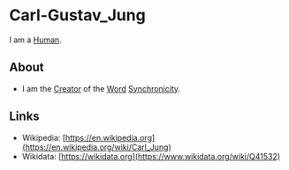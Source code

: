 # Carl-Gustav_Jung

I am a [Human](40000001.md).

## About

- I am the [Creator](60106.md) of the [Word](650018.md) [Synchronicity](60161.md).

## Links

- Wikipedia: [https://en.wikipedia.org](https://en.wikipedia.org/wiki/Carl_Jung)
- Wikidata: [https://wikidata.org](https://www.wikidata.org/wiki/Q41532)
